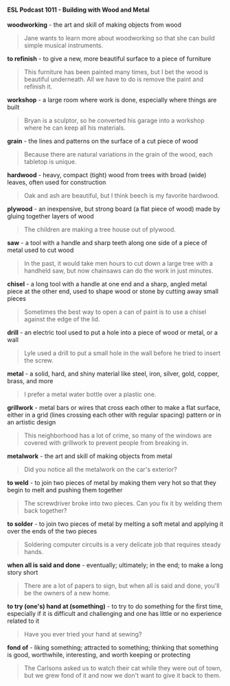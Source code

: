 #### ESL Podcast 1011 - Building with Wood and Metal

**woodworking** - the art and skill of making objects from wood

> Jane wants to learn more about woodworking so that she can build simple
musical instruments.

**to refinish** - to give a new, more beautiful surface to a piece of furniture

> This furniture has been painted many times, but I bet the wood is beautiful
underneath. All we have to do is remove the paint and refinish it.

**workshop** - a large room where work is done, especially where things are built

> Bryan is a sculptor, so he converted his garage into a workshop where he can
keep all his materials.

**grain** - the lines and patterns on the surface of a cut piece of wood

> Because there are natural variations in the grain of the wood, each tabletop is
unique.

**hardwood** - heavy, compact (tight) wood from trees with broad (wide) leaves,
often used for construction

> Oak and ash are beautiful, but I think beech is my favorite hardwood.

**plywood** - an inexpensive, but strong board (a flat piece of wood) made by
gluing together layers of wood

> The children are making a tree house out of plywood.

**saw** - a tool with a handle and sharp teeth along one side of a piece of metal
used to cut wood

> In the past, it would take men hours to cut down a large tree with a handheld
saw, but now chainsaws can do the work in just minutes.

**chisel** - a long tool with a handle at one end and a sharp, angled metal piece at
the other end, used to shape wood or stone by cutting away small pieces

> Sometimes the best way to open a can of paint is to use a chisel against the
edge of the lid.

**drill** - an electric tool used to put a hole into a piece of wood or metal, or a wall

> Lyle used a drill to put a small hole in the wall before he tried to insert the
screw.

**metal** - a solid, hard, and shiny material like steel, iron, silver, gold, copper,
brass, and more

> I prefer a metal water bottle over a plastic one.

**grillwork** - metal bars or wires that cross each other to make a flat surface,
either in a grid (lines crossing each other with regular spacing) pattern or in an
artistic design

> This neighborhood has a lot of crime, so many of the windows are covered with
grillwork to prevent people from breaking in.

**metalwork** - the art and skill of making objects from metal

> Did you notice all the metalwork on the car's exterior?

**to weld** - to join two pieces of metal by making them very hot so that they begin
to melt and pushing them together

> The screwdriver broke into two pieces. Can you fix it by welding them back
together?

**to solder** - to join two pieces of metal by melting a soft metal and applying it
over the ends of the two pieces

> Soldering computer circuits is a very delicate job that requires steady hands.

**when all is said and done** - eventually; ultimately; in the end; to make a long
story short

> There are a lot of papers to sign, but when all is said and done, you'll be the
owners of a new home.

**to try (one's) hand at (something)** - to try to do something for the first time,
especially if it is difficult and challenging and one has little or no experience
related to it

> Have you ever tried your hand at sewing?

**fond of** - liking something; attracted to something; thinking that something is
good, worthwhile, interesting, and worth keeping or protecting

> The Carlsons asked us to watch their cat while they were out of town, but we
grew fond of it and now we don't want to give it back to them.

